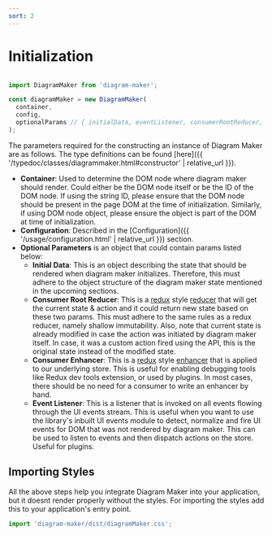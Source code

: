 ```yaml
---
sort: 2
---
```


# Initialization

```javascript

import DiagramMaker from 'diagram-maker';

const diagramMaker = new DiagramMaker(
  container,
  config,
  optionalParams // { initialData, eventListener, consumerRootReducer, consumerEnhancer }
);
```

The parameters required for the constructing an instance of Diagram Maker are as follows. The type definitions can be found [here]({{ '/typedoc/classes/diagrammaker.html#constructor' | relative_url }}).
* **Container**: Used to determine the DOM node where diagram maker should render. Could either be the DOM node itself or be the ID of the DOM node. If using the string ID, please ensure that the DOM node should be present in the page DOM at the time of initialization. Similarly, if using DOM node object, please ensure the object is part of the DOM at time of initialization.
* **Configuration**: Described in the [Configuration]({{ '/usage/configuration.html' | relative_url }}) section.
* **Optional Parameters** is an object that could contain params listed below:
  * **Initial Data**: This is an object describing the state that should be rendered when diagram maker initializes. Therefore, this must adhere to the object structure of the diagram maker state mentioned in the upcoming sections.
  * **Consumer Root Reducer**: This is a [redux](https://redux.js.org/) style [reducer](https://redux.js.org/basics/reducers) that will get the current state & action and it could return new state based on these two params. This must adhere to the same rules as a redux reducer, namely shallow immutability. Also, note that current state is already modified in case the action was initiated by diagram maker itself. In case, it was a custom action fired using the API, this is the original state instead of the modified state.
  * **Consumer Enhancer**: This is a [redux](https://redux.js.org/) style [enhancer](https://redux.js.org/advanced/middleware) that is applied to our underlying store. This is useful for enabling debugging tools like Redux dev tools extension, or used by plugins. In most cases, there should be no need for a consumer to write an enhancer by hand.
  * **Event Listener**: This is a listener that is invoked on all events flowing through the UI events stream. This is useful when you want to use the library's inbuilt UI events module to detect, normalize and fire UI events for DOM that was not rendered by diagram maker. This can be used to listen to events and then dispatch actions on the store. Useful for plugins.

## Importing Styles

All the above steps help you integrate Diagram Maker into your application, but it doesnt render properly without the styles. For importing the styles add this to your application's entry point.

```javascript
import 'diagram-maker/dist/diagramMaker.css';
```
